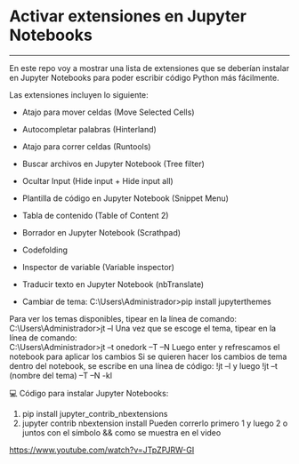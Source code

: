 # Activar extensiones en Jupyter Notebooks
------

En este repo voy a mostrar una lista de extensiones que se deberían instalar en Jupyter Notebooks para poder escribir código Python más fácilmente. 

Las extensiones incluyen lo siguiente: 

- Atajo para mover celdas (Move Selected Cells) 

- Autocompletar palabras (Hinterland) 

- Atajo para correr celdas (Runtools) 

- Buscar archivos en Jupyter Notebook (Tree filter) 

- Ocultar Input (Hide input + Hide input all) 

- Plantilla de código en Jupyter Notebook (Snippet Menu) 

- Tabla de contenido (Table of Content 2) 

- Borrador en Jupyter Notebook (Scrathpad) 

- Codefolding 

- Inspector de variable (Variable inspector) 

- Traducir texto en Jupyter Notebook (nbTranslate) 

- Cambiar de tema: C:\Users\Administrador>pip install jupyterthemes

Para ver los temas disponibles, tipear en la línea de comando: C:\Users\Administrador>jt –l
Una vez que se escoge el tema, tipear en la línea de comando:  
C:\Users\Administrador>jt –t onedork –T –N
Luego enter y refrescamos el notebook para aplicar los cambios
Si se quieren hacer los cambios de tema dentro del notebook, se escribe en una línea de código:
!jt –l y luego !jt –t (nombre del tema) –T –N -kl

💻 Código para instalar Jupyter Notebooks: 

1. pip install jupyter_contrib_nbextensions 
2. jupyter contrib nbextension install 
Pueden correrlo primero 1 y luego 2 o juntos con el símbolo && como se muestra en el video

https://www.youtube.com/watch?v=JTpZPJRW-GI

